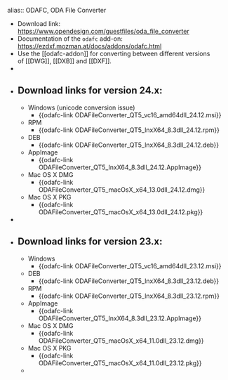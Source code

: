 alias:: ODAFC, ODA File Converter

- Download link: <https://www.opendesign.com/guestfiles/oda_file_converter>
- Documentation of the `odafc` add-on: <https://ezdxf.mozman.at/docs/addons/odafc.html>
- Use the [[odafc-addon]] for converting between different versions of [[DWG]], [[DXB]] and [[DXF]].
-
- ## Download links for version 24.x:
	- Windows (unicode conversion issue)
		- {{odafc-link ODAFileConverter_QT5_vc16_amd64dll_24.12.msi}}
	- RPM
		- {{odafc-link ODAFileConverter_QT5_lnxX64_8.3dll_24.12.rpm}}
	- DEB
		- {{odafc-link ODAFileConverter_QT5_lnxX64_8.3dll_24.12.deb}}
	- AppImage
		- {{odafc-link ODAFileConverter_QT5_lnxX64_8.3dll_24.12.AppImage}}
	- Mac OS X DMG
		- {{odafc-link ODAFileConverter_QT5_macOsX_x64_13.0dll_24.12.dmg}}
	- Mac OS X PKG
		- {{odafc-link ODAFileConverter_QT5_macOsX_x64_13.0dll_24.12.pkg}}
-
- ## Download links for version 23.x:
	- Windows
		- {{odafc-link ODAFileConverter_QT5_vc16_amd64dll_23.12.msi}}
	- DEB
		- {{odafc-link ODAFileConverter_QT5_lnxX64_8.3dll_23.12.deb}}
	- RPM
		- {{odafc-link ODAFileConverter_QT5_lnxX64_8.3dll_23.12.rpm}}
	- AppImage
		- {{odafc-link ODAFileConverter_QT5_lnxX64_8.3dll_23.12.AppImage}}
	- Mac OS X DMG
		- {{odafc-link ODAFileConverter_QT5_macOsX_x64_11.0dll_23.12.dmg}}
	- Mac OS X PKG
		- {{odafc-link ODAFileConverter_QT5_macOsX_x64_11.0dll_23.12.pkg}}
	-